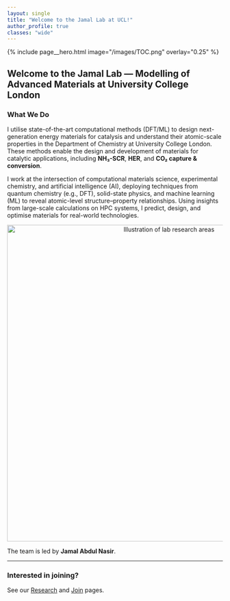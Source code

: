```yaml
---
layout: single
title: "Welcome to the Jamal Lab at UCL!"
author_profile: true
classes: "wide"
---
```


{% include page__hero.html image="/images/TOC.png" overlay="0.25" %}

## Welcome to the Jamal Lab — Modelling of Advanced Materials at University College London

### What We Do

I utilise state-of-the-art computational methods (DFT/ML) to design next-generation energy materials for catalysis and understand their atomic-scale properties in the Department of Chemistry at University College London. These methods enable the design and development of materials for catalytic applications, including **NH₃-SCR**, **HER**, and **CO₂ capture & conversion**.

I work at the intersection of computational materials science, experimental chemistry, and artificial intelligence (AI), deploying techniques from quantum chemistry (e.g., DFT), solid-state physics, and machine learning (ML) to reveal atomic-level structure–property relationships. Using insights from large-scale calculations on HPC systems, I predict, design, and optimise materials for real-world technologies.

<p align="center">
  <img src="/images/hero-graphic.png" alt="Illustration of lab research areas" width="740">
</p>

The team is led by **Jamal Abdul Nasir**.

---

### Interested in joining?
See our [Research](/research/) and [Join](/join/) pages.
